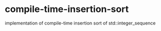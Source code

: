 # compile-time-insertion-sort
implementation of compile-time insertion sort of std::integer_sequence
